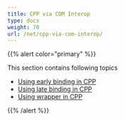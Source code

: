 ```yaml
---
title: CPP via COM Interop
type: docs
weight: 70
url: /net/cpp-via-com-interop/
---
```


{{% alert color="primary" %}} 

This section contains following topics

- [Using early binding in CPP](/pdf/net/using-early-binding-in-cpp/)
- [Using late binding in CPP](/pdf/net/using-late-binding-in-cpp/)
- [Using wrapper in CPP](/pdf/net/using-wrapper-in-cpp/)

{{% /alert %}}
